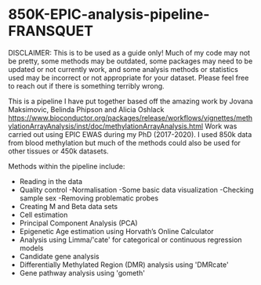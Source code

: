 # 850K-EPIC-analysis-pipeline-FRANSQUET

DISCLAIMER: This is to be used as a guide only! 
Much of my code may not be pretty, some methods may be outdated, some packages may need to be updated or not currently work, and some analysis methods or statistics used may be incorrect or not appropriate for your dataset. Please feel free to reach out if there is something terribly wrong. 

This is a pipeline I have put together based off the amazing work by Jovana Maksimovic, Belinda Phipson and Alicia Oshlack
https://www.bioconductor.org/packages/release/workflows/vignettes/methylationArrayAnalysis/inst/doc/methylationArrayAnalysis.html
Work was carried out using EPIC EWAS during my PhD (2017-2020). I used 850k data from blood methylation but much of the methods could also be used for other tissues or 450k datasets.


Methods within the pipeline include:
- Reading in the data
- Quality control
  -Normalisation
  -Some basic data visualization
  -Checking sample sex
  -Removing problematic probes
- Creating M and Beta data sets
- Cell estimation
- Principal Component Analysis (PCA)
- Epigenetic Age estimation using Horvath’s Online Calculator
- Analysis using Limma/'cate' for categorical or continuous regression models
- Candidate gene analysis
- Differentially Methylated Region (DMR) analysis using 'DMRcate'
- Gene pathway analysis using 'gometh'
